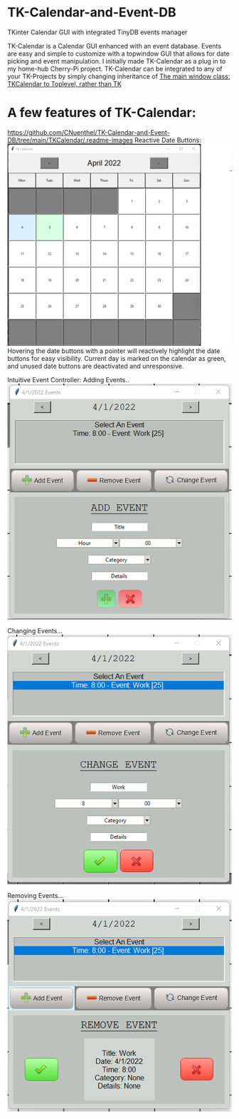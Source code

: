# TK-Calendar-and-Event-DB
TKinter Calendar GUI with integrated TinyDB events manager

TK-Calendar is a Calendar GUI enhanced with an event database. Events are easy and simple to customize with a topwindow GUI that allows for date picking and event manipulation. I initially made TK-Calendar as a plug in to my home-hub Cherry-Pi project. TK-Calendar can be integrated to any of your TK-Projects by simply changing inheritance of [The main window class: TKCalendar to Toplevel, rather than TK](TKCalendar/main.py)

# A few features of TK-Calendar:

https://github.com/CNuenthel/TK-Calendar-and-Event-DB/tree/main/TKCalendar/.readme-images
Reactive Date Buttons:
![alt text](TKCalendar/.readme-images/cal.png?raw=true)
Hovering the date buttons with a pointer will reactively highlight the date buttons for easy visibility. Current day is marked on the calendar as green, and unused date buttons are deactivated and unresponsive.

Intuitive Event Controller:
Adding Events..
![alt text](TKCalendar/.readme-images/cal3.png?raw=true)

Changing Events...
![alt text](TKCalendar/.readme-images/cal5.png?raw=true)

Removing Events...
![alt text](TKCalendar/.readme-images/cal4.png?raw=true)


